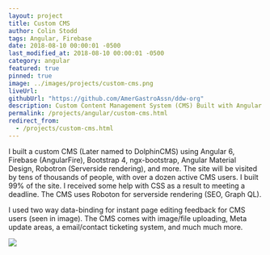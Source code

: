 ```yaml
---
layout: project
title: Custom CMS
author: Colin Stodd
tags: Angular, Firebase
date: 2018-08-10 00:00:01 -0500
last_modified_at: 2018-08-10 00:00:01 -0500
category: angular
featured: true
pinned: true
image: ../images/projects/custom-cms.png
liveUrl:
githubUrl: "https://github.com/AmerGastroAssn/ddw-org"
description: Custom Content Management System (CMS) Built with Angular 6, Bootstrap 4, Firebase and much more...
permalink: /projects/angular/custom-cms.html
redirect_from:
  - /projects/custom-cms.html
---
```


I built a custom CMS (Later named to DolphinCMS) using Angular 6, Firebase (AngularFire), Bootstrap 4, ngx-bootstrap, Angular Material Design, Robotron (Serverside rendering), and more. The site will be visited by tens of thousands of people, with over a dozen active CMS users. I built 99% of the site. I received some help with CSS as a result to meeting a deadline. The CMS uses Roboton for serverside rendering (SEO, Graph QL).

I used two way data-binding for instant page editing feedback for CMS users (seen in image). The CMS comes with image/file uploading, Meta update areas, a email/contact ticketing system, and much much more.

<img src="{{ project.image }}" class="image fit">
